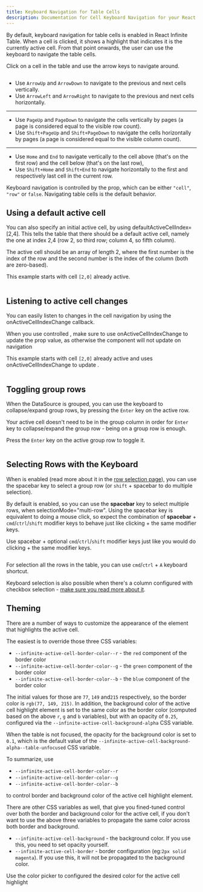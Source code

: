 ```yaml
---
title: Keyboard Navigation for Table Cells
description: Documentation for Cell Keyboard Navigation for your React Infinite Table DataGrid component
---
```


By default, <PropLink name="keyboardNavigation" code={false}>keyboard navigation</PropLink> for table cells is enabled in React Infinite Table. When a cell is clicked, it shows a highlight that indicates it is the currently active cell. From that point onwards, the user can use the keyboard to navigate the table cells.

<Sandpack>

<Description>

Click on a cell in the table and use the arrow keys to navigate around.

</Description>

```ts file="navigating-cells-initial-example.page.tsx"

```

</Sandpack>

<Note>

- Use `ArrowUp` and `ArrowDown` to navigate to the previous and next cells vertically.
- Use `ArrowLeft` and `ArrowRight` to navigate to the previous and next cells horizontally.

---

- Use `PageUp` and `PageDown` to navigate the cells vertically by pages (a page is considered equal to the visible row count).
- Use `Shift+PageUp` and `Shift+PageDown` to navigate the cells horizontally by pages (a page is considered equal to the visible column count).

---

- Use `Home` and `End` to navigate vertically to the cell above (that's on the first row) and the cell below (that's on the last row),
- Use `Shift+Home` and `Shift+End` to navigate horizontally to the first and respectively last cell in the current row.

</Note>

<YTEmbed code="D4_jFYkfsUI" />

Keyboard navigation is controlled by the <PropLink name="keyboardNavigation" /> prop, which can be either `"cell"`, `"row"` or `false`. Navigating table cells is the default behavior.

## Using a default active cell

You can also specify an initial active cell, by using <PropLink name="defaultActiveCellIndex">defaultActiveCellIndex=[2,4]</PropLink>. This tells the table that there should be a default active cell, namely the one at index 2,4 (row 2, so third row; column 4, so fifth column).

<Note>

The active cell should be an array of length 2, where the first number is the index of the row and the second number is the index of the column (both are zero-based).

</Note>

<Sandpack>

<Description>

This example starts with cell `[2,0]` already active.

</Description>

```ts file="navigating-cells-uncontrolled-example.page.tsx"

```

</Sandpack>

## Listening to active cell changes

You can easily listen to changes in the cell navigation by using the <PropLink name="onActiveCellIndexChange">onActiveCellIndexChange</PropLink> callback.

<Note>

When you use controlled <PropLink name="activeCellIndex" />, make sure to use <PropLink name="onActiveCellIndexChange">onActiveCellIndexChange</PropLink> to update the prop value, as otherwise the component will not update on navigation

</Note>

<Sandpack>

<Description>

This example starts with cell `[2,0]` already active and uses <PropLink name="onActiveCellIndexChange">onActiveCellIndexChange</PropLink> to update <PropLink name="activeCellIndex" />.

</Description>

```ts file="navigating-cells-controlled-example.page.tsx"

```

</Sandpack>

## Toggling group rows

When the DataSource is <DPropLink name="groupBy" code={false}>grouped</DPropLink>, you can use the keyboard to collapse/expand group rows, by pressing the `Enter` key on the active row.

<Note>

Your active cell doesn't need to be in the group column in order for `Enter` key to collapse/expand the group row - being on a group row is enough.

</Note>

<Sandpack>

<Description>

Press the `Enter` key on the active group row to toggle it.

</Description>

```ts file="$DOCS/reference/keyboard-toggle-group-rows-cell-nav.page.tsx"

```

</Sandpack>

## Selecting Rows with the Keyboard

When <DPropLink name="rowSelection" /> is enabled (read more about it in the [row selection page](../selection/row-selection)), you can use the spacebar key to select a group row (or `shift` + spacebar to do multiple selection).

By default <PropLink name="keyboardSelection" /> is enabled, so you can use the **spacebar** key to select multiple rows, when <DPropLink name="selectionMode">selectionMode="multi-row"</DPropLink>. Using the spacebar key is equivalent to doing a mouse click, so expect the combination of **spacebar** + `cmd`/`ctrl`/`shift` modifier keys to behave just like clicking + the same modifier keys.

<Sandpack title="Multi row selection with keyboard support">

<Description>

Use spacebar + optional `cmd`/`ctrl`/`shift` modifier keys just like you would do clicking + the same modifier keys.

</Description>

```ts file="$DOCS/reference/default-selection-mode-multi-row-keyboard-toggle-example.page.tsx"

```

</Sandpack>

<Note>

For selection all the rows in the table, you can use `cmd`/`ctrl` + `A` keyboard shortcut.

</Note>

<Note>

Keyboard selection is also possible when there's a column configured with checkbox selection - [make sure you read more about it](../selection/row-selection#using-a-selection-checkbox).

</Note>

## Theming

There are a number of ways to customize the appearance of the element that highlights the active cell.

The easiest is to override those three CSS variables:

- `--infinite-active-cell-border-color--r` - the `red` component of the border color
- `--infinite-active-cell-border-color--g` - the `green` component of the border color
- `--infinite-active-cell-border-color--b` - the `blue` component of the border color

The initial values for those are `77`, `149` and`215` respectively, so the border color is `rgb(77, 149, 215)`.
In addition, the background color of the active cell highlight element is set to the same color as the border color (computed based on the above `r`, `g` and `b` variables), but with an opacity of `0.25`, configured via the `--infinite-active-cell-background-alpha` CSS variable.

When the table is not focused, the opacity for the background color is set to `0.1`, which is the default value of the `--infinite-active-cell-background-alpha--table-unfocused` CSS variable.

<Note>
 
To summarize, use

- `--infinite-active-cell-border-color--r`
- `--infinite-active-cell-border-color--g`
- `--infinite-active-cell-border-color--b`

to control border and background color of the active cell highlight element.

</Note>

There are other CSS variables as well, that give you fined-tuned control over both the border and background color for the active cell, if you don't want to use the above three variables to propagate the same color across both border and background.

- `--infinite-active-cell-background` - the background color. If you use this, you need to set opacity yourself.
- `--infinite-active-cell-border` - border configuration (eg:`2px solid magenta`). If you use this, it will not be propagated to the background color.

<Sandpack title="Theming active cell highlight">

<Description>

Use the color picker to configured the desired color for the active cell highlight

</Description>

```ts file="navigating-cells-theming-example.page.tsx"

```

</Sandpack>
